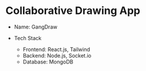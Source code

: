 # Collaborative Drawing App

- Name: GangDraw

- Tech Stack
  - Frontend: React.js, Tailwind
  - Backend: Node.js, Socket.io
  - Database: MongoDB
